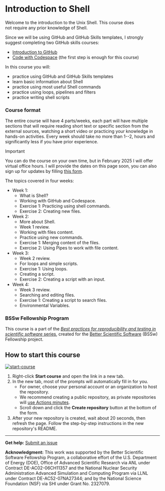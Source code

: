 <header>

<!--
  <<< Author notes: Course header >>>
  Read <https://skills.github.com/quickstart> for more information about how to build courses using this template.
  Include a 1280×640 image, course name in sentence case, and a concise description in emphasis.
  In your repository settings: enable template repository, add your 1280×640 social image, auto delete head branches.
  Next to "About", add description & tags; disable releases, packages, & environments.
  Add your open source license, GitHub uses the MIT license.
-->

</header>

<!--
  <<< Author notes: Step 1 >>>
  Choose 3-5 steps for your course.
  The first step is always the hardest, so pick something easy!
  Link to docs.github.com for further explanations.
  Encourage users to open new tabs for steps!
  TBD-step-1-notes.
-->

# Introduction to Shell

Welcome to the introduction to the Unix Shell. This course does not require any prior knowledge of Shell.

Since we will be using GitHub and GitHub Skills templates, I strongly suggest completing two GitHub skills courses:

- [Introduction to GitHub](https://github.com/skills/introduction-to-github)
- [Code with Codespace](https://github.com/skills/code-with-codespaces) (the first step is enough for this course)

In this course you will:
- practice using GitHub and GitHub Skills templates
- learn basic information about Shell
- practice using most useful Shell commands
- practice using loops, pipelines and filters
- practice writing shell scripts


### Course format

The entire course will have 4 parts/weeks, each part will have multiple sections that will require reading short text or specific section from the external sources, watching a short video or practicing your knowledge in hands-on activities.
Every week should take no more than 1--2, hours and significantly less if you have prior experience.

> [!IMPORTANT]
>  You can do the course on your own time, but in February 2025 I will offer virtual office hours.
>  I will provide the dates on this page soon, 
> you can also sign up for updates by filling [this form](https://docs.google.com/forms/d/e/1FAIpQLSdMvgMOuDDlvBZJihMb1ZO6kIGpmyYG5LdjfdrqgYxjX32Zxg/viewform?usp=header).

The topics covered in four weeks:

- Week 1:
  - What is Shell?
  - Working with GitHub and Codespace.
  - Exercise 1: Practicing using shell commands.
  - Exercise 2: Creating new files.
- Week 2:
  - More about Shell.
  - Week 1 review.
  - Working with files content.
  - Practice using new commands.
  - Exercise 1: Merging content of the files.
  - Exercise 2: Using Pipes to work with file content.
- Week 3:
  - Week 2 review.
  - For loops and simple scripts.
  - Exercise 1: Using loops.
  - Creating a script.
  - Exercise 2: Creating a script with an input.
- Week 4:
  - Week 3 review.
  - Searching and editing files.
  - Exercise 1: Creating a script to search files.
  - Environmental Variables. 


### BSSw Fellowship Program
This course is a part of the [*Best practices for reproducibility and testing in scientific software* series](https://science-reproducibility.github.io/BSSw_course_page/), created for the [Better Scientific Software](https://bssw.io/pages/bssw-fellowship-program) (BSSw) Fellowship project.

## How to start this course

<!-- For start course, run in JavaScript:
'https://github.com/new?' + new URLSearchParams({
  template_owner: 'Science-Reproducibility',
  template_name: 'shell',
  owner: '@me',
  name: 'shell',
  description: 'My fork of the repository',
  visibility: 'public',
}).toString()
-->

[![start-course](https://user-images.githubusercontent.com/1221423/235727646-4a590299-ffe5-480d-8cd5-8194ea184546.svg)](https://github.com/new?template_owner=Science-Reproducibility&template_name=shell&owner=%40me&name=shell&description=My+fork&visibility=public)


1. Right-click **Start course** and open the link in a new tab.
2. In the new tab, most of the prompts will automatically fill in for you.
   - For owner, choose your personal account or an organization to host the repository.
   - We recommend creating a public repository, as private repositories will [use Actions minutes](https://docs.github.com/en/billing/managing-billing-for-github-actions/about-billing-for-github-actions).
   - Scroll down and click the **Create repository** button at the bottom of the form.
3. After your new repository is created, wait about 20 seconds, then refresh the page. Follow the step-by-step instructions in the new repository's README.


<footer>

<!--
  <<< Author notes: Footer >>>
  Add a link to get support, GitHub status page, code of conduct, license link.
-->

---

**Get help:** [Submit an issue](https://github.com/scientific-software-lessons/shell/issues)

**Acknowledgment:** This work was supported by the Better Scientific Software Fellowship Program, a collaborative effort of the U.S. Department of Energy (DOE), Office of Advanced Scientific Research via ANL under Contract DE-AC02-06CH11357 and the National Nuclear Security Administration Advanced Simulation and Computing Program via LLNL under Contract DE-AC52-07NA27344; and by the National Science Foundation (NSF) via SHI under Grant No. 2327079.

</footer>
